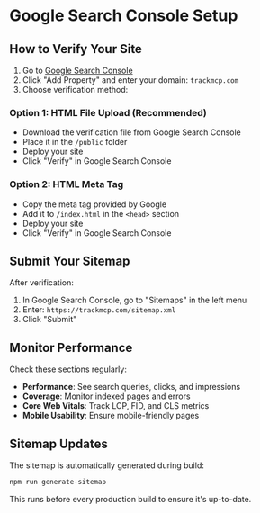 # Google Search Console Setup

## How to Verify Your Site

1. Go to [Google Search Console](https://search.google.com/search-console)
2. Click "Add Property" and enter your domain: `trackmcp.com`
3. Choose verification method:

### Option 1: HTML File Upload (Recommended)
- Download the verification file from Google Search Console
- Place it in the `/public` folder
- Deploy your site
- Click "Verify" in Google Search Console

### Option 2: HTML Meta Tag
- Copy the meta tag provided by Google
- Add it to `/index.html` in the `<head>` section
- Deploy your site
- Click "Verify" in Google Search Console

## Submit Your Sitemap

After verification:
1. In Google Search Console, go to "Sitemaps" in the left menu
2. Enter: `https://trackmcp.com/sitemap.xml`
3. Click "Submit"

## Monitor Performance

Check these sections regularly:
- **Performance**: See search queries, clicks, and impressions
- **Coverage**: Monitor indexed pages and errors
- **Core Web Vitals**: Track LCP, FID, and CLS metrics
- **Mobile Usability**: Ensure mobile-friendly pages

## Sitemap Updates

The sitemap is automatically generated during build:
```bash
npm run generate-sitemap
```

This runs before every production build to ensure it's up-to-date.
